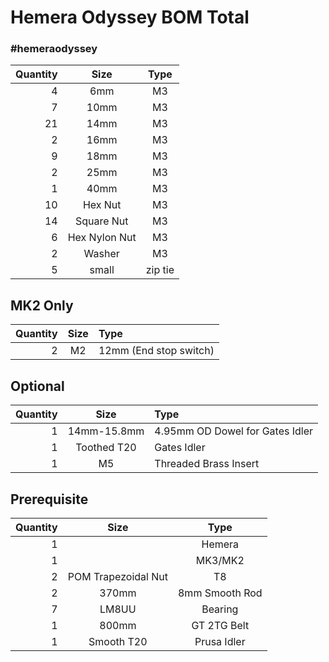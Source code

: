 # Hemera Odyssey BOM Total  
### #hemeraodyssey
|Quantity|Size|Type|
|---:|:---:|:---:|
|4|6mm|M3|
|7|10mm|M3|
|21|14mm|M3|
|2|16mm|M3|
|9|18mm|M3|
|2|25mm|M3|
|1|40mm|M3|
|10|Hex Nut|M3|
|14|Square Nut|M3|
|6|Hex Nylon Nut|M3|
|2|Washer|M3|
|5|small|zip tie|

## MK2 Only
|Quantity|Size|Type|
|---:|:---:|:---|
|2|M2|12mm (End stop switch)|
 
## Optional
|Quantity|Size|Type|
|---:|:---:|:---|
|1|14mm-15.8mm|4.95mm OD Dowel for Gates Idler|
|1|Toothed T20|Gates Idler|
|1|M5|Threaded Brass Insert 
 
 ## Prerequisite
|Quantity|Size|Type|
|---:|:---:|:---:|
|1||Hemera|
|1||MK3/MK2|
|2|POM Trapezoidal Nut|T8|
|2|370mm|8mm Smooth Rod|
|7|LM8UU|Bearing|
|1|800mm|GT 2TG Belt|
|1|Smooth T20|Prusa Idler|
